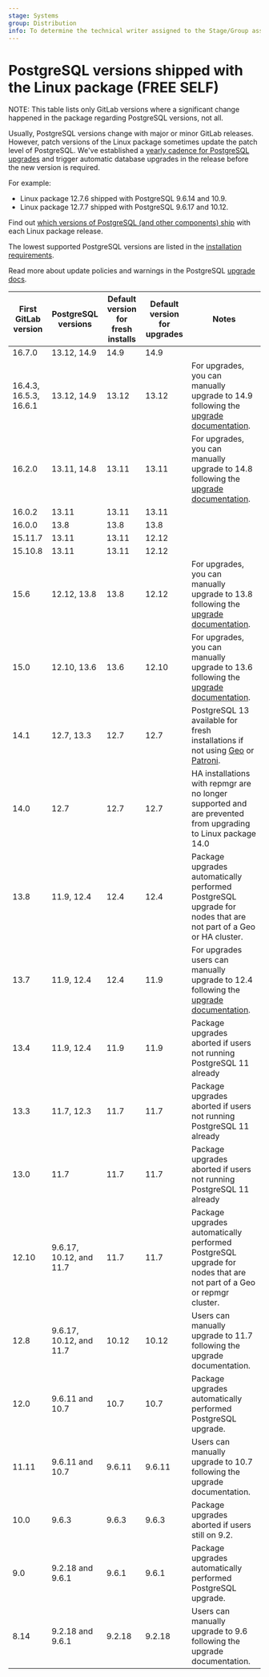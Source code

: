 ```yaml
---
stage: Systems
group: Distribution
info: To determine the technical writer assigned to the Stage/Group associated with this page, see https://handbook.gitlab.com/handbook/product/ux/technical-writing/#assignments
---
```


# PostgreSQL versions shipped with the Linux package **(FREE SELF)**

NOTE:
This table lists only GitLab versions where a significant change happened in the
package regarding PostgreSQL versions, not all.

Usually, PostgreSQL versions change with major or minor GitLab releases. However, patch versions
of the Linux package sometimes update the patch level of PostgreSQL. We've established a
[yearly cadence for PostgreSQL upgrades](https://about.gitlab.com/handbook/engineering/development/enablement/data_stores/database/postgresql-upgrade-cadence.html)
and trigger automatic database upgrades in the release before the new version is required.

For example:

- Linux package 12.7.6 shipped with PostgreSQL 9.6.14 and 10.9.
- Linux package 12.7.7 shipped with PostgreSQL 9.6.17 and 10.12.

Find out [which versions of PostgreSQL (and other components) ship](https://gitlab-org.gitlab.io/omnibus-gitlab/licenses.html)
with each Linux package release.

The lowest supported PostgreSQL versions are listed in the
[installation requirements](../../install/requirements.md#postgresql-requirements).

Read more about update policies and warnings in the PostgreSQL
[upgrade docs](https://docs.gitlab.com/omnibus/settings/database.html#upgrade-packaged-postgresql-server).

| First GitLab version | PostgreSQL versions | Default version for fresh installs | Default version for upgrades | Notes |
| -------------- | ------------------- | ---------------------------------- | ---------------------------- | ----- |
| 16.7.0 | 13.12, 14.9 | 14.9 | 14.9 | |
| 16.4.3, 16.5.3, 16.6.1 | 13.12, 14.9 | 13.12 | 13.12 | For upgrades, you can manually upgrade to 14.9 following the [upgrade documentation](../../update/versions/gitlab_16_changes.md#linux-package-installations-2). |
| 16.2.0 | 13.11, 14.8 | 13.11 | 13.11 | For upgrades, you can manually upgrade to 14.8 following the [upgrade documentation](../../update/versions/gitlab_16_changes.md#linux-package-installations-2). |
| 16.0.2 | 13.11 | 13.11 | 13.11 | |
| 16.0.0 | 13.8  | 13.8  | 13.8  | |
| 15.11.7 | 13.11 | 13.11 | 12.12 | |
| 15.10.8 | 13.11 | 13.11 | 12.12 | |
| 15.6 | 12.12, 13.8 | 13.8 | 12.12 | For upgrades, you can manually upgrade to 13.8 following the [upgrade documentation](../../update/versions/gitlab_15_changes.md#linux-package-installations-2). |
| 15.0 | 12.10, 13.6 | 13.6 | 12.10 | For upgrades, you can manually upgrade to 13.6 following the [upgrade documentation](../../update/versions/gitlab_15_changes.md#linux-package-installations-2). |
| 14.1 | 12.7, 13.3 | 12.7 | 12.7 | PostgreSQL 13 available for fresh installations if not using [Geo](../geo/index.md#requirements-for-running-geo) or [Patroni](../postgresql/index.md#postgresql-replication-and-failover-for-linux-package-installations).
| 14.0 | 12.7       | 12.7 | 12.7 | HA installations with repmgr are no longer supported and are prevented from upgrading to Linux package 14.0 |
| 13.8 | 11.9, 12.4 | 12.4 | 12.4 | Package upgrades automatically performed PostgreSQL upgrade for nodes that are not part of a Geo or HA cluster. |
| 13.7 | 11.9, 12.4 | 12.4 | 11.9 | For upgrades users can manually upgrade to 12.4 following the [upgrade documentation](https://docs.gitlab.com/omnibus/settings/database.html#upgrade-packaged-postgresql-server). |
| 13.4 | 11.9, 12.4 | 11.9 | 11.9 | Package upgrades aborted if users not running PostgreSQL 11 already |
| 13.3 | 11.7, 12.3 | 11.7 | 11.7 | Package upgrades aborted if users not running PostgreSQL 11 already |
| 13.0 | 11.7 | 11.7 | 11.7 | Package upgrades aborted if users not running PostgreSQL 11 already |
| 12.10 | 9.6.17, 10.12, and 11.7 | 11.7 | 11.7 | Package upgrades automatically performed PostgreSQL upgrade for nodes that are not part of a Geo or repmgr cluster. |
| 12.8 | 9.6.17, 10.12, and 11.7 | 10.12 | 10.12 | Users can manually upgrade to 11.7 following the upgrade documentation. |
| 12.0 | 9.6.11 and 10.7 | 10.7 | 10.7 | Package upgrades automatically performed PostgreSQL upgrade. |
| 11.11 | 9.6.11 and 10.7 | 9.6.11 | 9.6.11 | Users can manually upgrade to 10.7 following the upgrade documentation. |
| 10.0 | 9.6.3 | 9.6.3 | 9.6.3 | Package upgrades aborted if users still on 9.2. |
| 9.0 | 9.2.18 and 9.6.1 | 9.6.1 | 9.6.1 | Package upgrades automatically performed PostgreSQL upgrade. |
| 8.14 | 9.2.18 and 9.6.1 | 9.2.18 | 9.2.18 | Users can manually upgrade to 9.6 following the upgrade documentation. |
